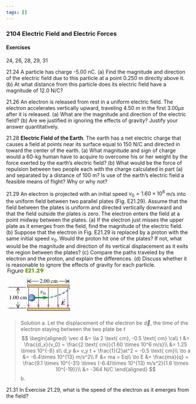 ```yaml
---
tags: []
---
```


### 2104 Electric Field and Electric Forces

#### Exercises
24, 26, 28, 29, 31

21.24 A particle has charge -5.00 nC.
(a) Find the magnitude and direction of the electric field due to this particle at a point 0.250 m directly above it.
(b) At what distance from this particle does its electric field have a magnitude of 12.0 N/C?

21.26 An electron is released from rest in a uniform electric field. The electron accelerates vertically upward, traveling 4.50 m in the first 3.00$\mu s$ after it is released.
(a) What are the magnitude and direction of the electric field?
(b) Are we justified in ignoring the effects of gravity? Justify your answer quantitatively.

21.28 **Electric Field of the Earth**. The earth has a net electric charge that causes a field at points near its surface equal to 150 N/C and directed in toward the center of the earth.
(a) What magnitude and sign of charge would a 60-kg human have to acquire to overcome his or her weight by the force exerted by the earth’s electric field?
(b) What would be the force of repulsion between two people each with the charge calculated in part (a) and separated by a distance of 100 m? Is use of the earth’s electric field a feasible means of flight? Why or why not?

21.29 An electron is projected with an initial speed $v_0 = 1.60 \times 10^6$ m/s into the uniform field between two parallel plates (Fig. E21.29). Assume that the field between the plates is uniform and directed vertically downward and that the field outside the plates is zero. The electron enters the field at a point midway between the plates.
(a) If the electron just misses the upper plate as it emerges from the field, find the magnitude of the electric field.
(b) Suppose that the electron in Fig. E21.29 is replaced by a proton with the same initial speed $v_0$. Would the proton hit one of the plates? If not, what would be the magnitude and direction of its vertical displacement as it exits the region between the plates?
(c) Compare the paths traveled by the electron and the proton, and explain the differences.
(d) Discuss whether it is reasonable to ignore the effects of gravity for each particle.
![Graph](../assets/21_29.png)
>Solution
a. Let the displacement of the electron be $\vec d$, the time of the electron staying between the two plate be $t$
$$
\begin{aligned}
\vec d &= \la 2 \text{ cm}, -0.5 \text{ cm} \ra\\
t &= \frac{d_x}{v_0} = \frac{2 \text{ cm}}{1.60 \times 10^6 m/s}\\
&= 1.25 \times 10^{-8} s\\
d_y &= v_y t + \frac{1}{2}at^2 = -0.5 \text{ cm}\\
\to  a &= -6.4\times 10^{13} m/s^2\\
F &= ma = Eq\\
\to E &= \frac{ma}{q} = \frac{9.1 \times 10^{-31} \times (-6.4)\times 10^{13} m/s^2}{1.6 \times 10^{-19}}\\
&= -364 N/C
\end{aligned}
$$
b. 

21.31 In Exercise 21.29, what is the speed of the electron as it emerges from the field?
